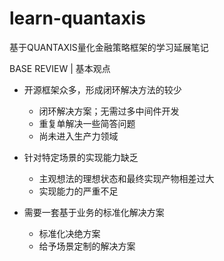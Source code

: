 # learn-quantaxis

基于QUANTAXIS量化金融策略框架的学习延展笔记


BASE REVIEW | 基本观点

- 开源框架众多，形成闭环解决方法的较少
    - 闭环解决方案；无需过多中间件开发
    - 重复单解决一些简答问题
    - 尚未进入生产力领域
    
- 针对特定场景的实现能力缺乏
    - 主观想法的理想状态和最终实现产物相差过大
    - 实现能力的严重不足
    
- 需要一套基于业务的标准化解决方案
    - 标准化决绝方案
    - 给予场景定制的解决方案
